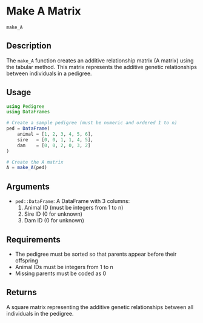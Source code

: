 # Make A Matrix

```@docs
make_A
```

## Description

The `make_A` function creates an additive relationship matrix (A matrix) using the tabular method. This matrix represents the additive genetic relationships between individuals in a pedigree.

## Usage

```julia
using Pedigree
using DataFrames

# Create a sample pedigree (must be numeric and ordered 1 to n)
ped = DataFrame(
    animal = [1, 2, 3, 4, 5, 6], 
    sire   = [0, 0, 1, 1, 4, 5],
    dam    = [0, 0, 2, 0, 3, 2]
)

# Create the A matrix
A = make_A(ped)
```

## Arguments

- `ped::DataFrame`: A DataFrame with 3 columns:
  1. Animal ID (must be integers from 1 to n)
  2. Sire ID (0 for unknown)
  3. Dam ID (0 for unknown)

## Requirements

- The pedigree must be sorted so that parents appear before their offspring
- Animal IDs must be integers from 1 to n
- Missing parents must be coded as 0

## Returns

A square matrix representing the additive genetic relationships between all individuals in the pedigree.